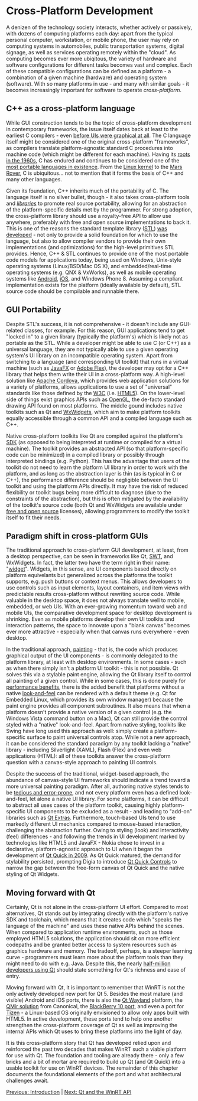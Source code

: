 # Cross-Platform Development

A denizen of the technology society interacts, whether actively or passively, with dozens of computing platforms each day: apart from the typical personal computer, workstation, or mobile phone, the user may rely on computing systems in automobiles, public transportation systems, digital signage, as well as services operating remotely within the "cloud". As computing becomes ever more ubiqitous, the variety of hardware and software configurations for different tasks becomes vast and complex. Each of these compatible configurations can be defined as a platform - a combination of a given machine (hardware) and operating system (software). With so many platforms in use - and many with similar goals - it becomes increasingly important for software to operate *cross-platform*.

## C++ as a cross-platform language
While GUI construction tends to be the topic of cross-platform development in contemporary frameworks, the issue itself dates back at least to the earliest C compilers - even [before UIs were graphical at all](/appendix/references.md#citation-needed). The C language itself might be considered one of the original cross-platform "frameworks", as compilers translate platform-agnostic standard C procedures into machine code (which might be different for each machine). Having its [roots in the 1960s](/appendix/references.md#citation-needed), C has endured and continues to be considered one of the [most portable languages in existence](/appendix/references.md#c-as-a-universal-language). From the [Linux kernel](/appendix/references.md#who-writes-for-linux) to the [Mars Rover](/appendix/references.md#validated-toolchain-on-mars-rover), C is ubiquitous... not to mention that it forms the basis of C++ and many other languages.

Given its foundation, C++ inherits much of the portability of C. The language itself is no silver bullet, though - it also takes cross-platform tools and [*libraries*](/appendix/terms.md#software-libary) to promote real source portability, allowing for an abstraction of the platform-specific details met by the programmer. For strong adoption, the cross-platform library should use a royalty-free API to allow use anywhere, preferably with free and open source implementations to back it. This is one of the reasons the standard template library ([STL](/appendix/terms.md#stl)) [was developed](/appendix/terms.md#why-i-created-c) - not only to provide a solid foundation for which to use the language, but also to allow compiler vendors to provide their own implementations (and optimizations) for the high-level primitives STL provides. Hence, C++ & STL continues to provide one of the most portable code models for applications today, being used on Windows, Unix-style operating systems (Linux/BSD/Mac OS X), and embedded/real-time operating systems (e.g. QNX & VxWorks), as well as mobile operating systems like [Android](/appendix/terms.md#android), [iOS](/appendix/terms.md#ios), and Windows Phone 8. Assuming a compliant implementation exists for the platform (ideally available by default), STL source code should be compilable and runnable there.

## GUI Portability
Despite STL's success, it is not comprehensive - it doesn't include any GUI-related classes, for example. For this reason, GUI applications tend to get "locked in" to a given library (typically the platform's) which is likely not as portable as the STL. While a developer might be able to use C (or C++) as a universal language, they are not typically able to use a given operating system's UI library on an incompatible operating system. Apart from switching to a language (and corresponding UI toolkit) that runs in a virtual machine (such as [JavaFX](/appendix/terms.md#javafx) or [Adobe Flex](/appendix/terms.md#adobe-flex)), the developer may opt for a C++ library that helps them write their UI in a cross-platform way. A high-level solution like [Apache Cordova](/appendix/terms.md#apache-cordova), which provides web application solutions for a variety of platforms, allows applications to use a set of "universal" standards like those defined by the [W3C](/appendix/terms.md#w3c) (i.e. [HTML5](/appendix/terms.md#html5)). On the lower-level side of things exist graphics APIs such as [OpenGL](/appendix/terms.md#opengl), the de-facto standard drawing API found on most platforms. The middle gound includes native toolkits such as Qt and [WxWidgets](/appendix/terms.md#wxwidgets), which aim to make platform toolkits equally accessible through a common API and a compiled language such as C++.

Native cross-platform toolkits like Qt are compiled against the platform's [SDK](/appendix/terms.md#sdk) (as opposed to being intepreted at runtime or compiled for a virtual machine). The toolkit provides an abstracted API (so that platform-specific code can be minimized) in a compiled library or possibly through interpreted bindings (e.g. Python). This has the advantage that users of the toolkit do not need to learn the platform UI library in order to work with the platform, and as long as the abstraction layer is thin (as is typical in C or C++), the performance difference should be negligible between the UI toolkit and using the platform APIs directly. It may have the risk of reduced flexibility or toolkit bugs being more difficult to diagnose (due to the constraints of the abstraction), but this is often mitigated by the availability of the toolkit's source code (both Qt and WxWidgets are available under [free and open source](/appendix/terms.md#foss) licenses), allowing programmers to modify the toolkit itself to fit their needs.

## Paradigm shift in cross-platform GUIs
The traditional approach to cross-platform GUI development, at least, from a desktop perspective, can be seen in frameworks like Qt, [SWT](/appendix/terms.md#swt), and WxWidgets. In fact, the latter two have the term right in their name: "[widget](/appendix/terms.md#widgets)". Widgets, in this sense, are UI components based directly on platform equivelants but generalized across the platforms the toolkit supports, e.g. push buttons or context menus. This allows developers to use controls such as input elements, layout containers, and item views with predictable results cross-platform without rewriting source code. While valuable in the desktop space, it does not always translate well to mobile, embedded, or web UIs. With an ever-growing momentum toward web and mobile UIs, the comparative development space for desktop development is shrinking. Even as mobile platforms develop their own UI toolkits and interaction patterns, the space to innovate upon a "blank canvas" becomes ever more attractive - especially when that canvas runs everywhere - even desktop.

In the traditional approach, [painting](/appendix/terms.md#painting) - that is, the code which produces graphical output of the UI components - is commonly delegated to the platform library, at least with desktop environments. In some cases - such as when there simply isn't a platform UI toolkit - this is not possible. Qt solves this via a stylable paint engine, allowing the Qt library itself to control all painting of a given control. While in some cases, this is done purely for [performance benefits](/appendix/references.md#alien-widgets), there is the added benefit that platforms without a native [look-and-feel](/appendix/terms.md#look-and-feel) can be rendered with a default theme (e.g. Qt for Embedded Linux, which provides its own window manager) because the paint engine provides all component subroutines. It also means that when a platform doesn't provide a native version of a given control (e.g. the Windows Vista command button on a Mac), Qt can still provide the control styled with a "native" look-and-feel. Apart from native styling, toolkits like Swing have long used this approach as well: simply create a platform-specific surface to paint universal controls atop. While not a new approach, it can be considered the standard paradigm by any toolkit lacking a "native" library - including Silverlight (XAML), Flash (Flex) and even web applications (HTML): all of these toolkits answer the cross-platform question with a canvas-style approach to painting UI controls.

Despite the success of the traditional, widget-based approach, the abundance of canvas-style UI frameworks should indicate a trend toward a more universal painting paradigm. After all, authoring native styles tends to be [tedious and error-prone](/appendix/references.md#style), and not every platform even has a defined look-and-feel, let alone a native UI library. For some platforms, it can be difficult to abstract all uses cases of the platform toolkit, causing highly platform-specific UI components to be excluded as a result - and leading to "add-on" libraries such as [Qt Extras](/appendix/terms.md#qt-extras). Furthermore, touch-based UIs tend to use markedly different UI mechanics compared to mouse-based interaction, challenging the abstraction further. Owing to styling (look) and interactivity (feel) differences - and following the trends in UI development marked by technologies like HTML5 and JavaFX - Nokia chose to invest in a declarative, platform-agnostic approach to UI when it began the development of [Qt Quick in 2009](/appendix/terms.md#qt-quick). As Qt Quick matured, the demand for stylability persisted, prompting Digia to introduce [Qt Quick Controls](/appendix/terms.md#qt-quick-controls) to narrow the gap between the free-form canvas of Qt Quick and the native styling of Qt Widgets.

## Moving forward with Qt
Certainly, Qt is not alone in the cross-platform UI effort. Compared to most alternatives, Qt stands out by integrating directly with the platform's native SDK and toolchain, which means that it creates code which "speaks the language of the machine" and uses these native APIs behind the scenes. When compared to application runtime environments, such as those employed HTML5 solutions, the application should sit on more efficient codepaths and be granted better access to system resources such as graphics hardware and memory. The tradeoff, perhaps, is a steeper learning curve - programmers must learn more about the platform tools than they might need to do with e.g. Java. Despite this, the nearly [half-million developers using Qt](/appendix/references.md#qt-stats) should state something for Qt's richness and ease of entry.

Moving forward with Qt, it is important to remember that WinRT is not the only actively developed new port for Qt 5. Besides the most mature (and visible) Android and iOS ports, there is also the [Qt Wayland](/appendix/terms.md#qt-wayland) platform, the [QMir solution](/appendix/terms.md#qmir) from Canonical, the [BlackBerry 10 port](/appendix/terms.md#bb10), and even a port for [Tizen](/appendix/terms.md#tizen) - a Linux-based OS originally envisioned to allow only apps built with HTML5. In active development, these ports tend to help one another strengthen the cross-platform coverage of Qt as well as improving the internal APIs which Qt uses to bring these platforms into the light of day.

It is this cross-platform story that Qt has developed relied upon and reinforced the past two decades that makes WinRT such a viable platform for use with Qt. The foundation and tooling are already there - only a few bricks and a bit of mortar are required to build up Qt (and Qt Quick) into a usable toolkit for use on WinRT devices. The remainder of this chapter documents the foundational elements of the port and what architectural challenges await.

[Previous: Introduction](../intro/intro.md) | [Next: Qt and the WinRT API](qt-and-winrt.md)
